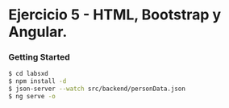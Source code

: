 # Ejercicio 5 - HTML, Bootstrap y Angular.

### Getting Started

```sh
$ cd labsxd
$ npm install -d
$ json-server --watch src/backend/personData.json
$ ng serve -o
```

